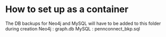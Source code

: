 # How to set up as a container

The DB backups for Neo4j and MySQL will have to be added to this folder during creation
Neo4j : graph.db
MySQL : pennconnect\_bkp.sql
